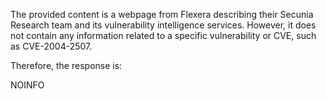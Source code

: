 The provided content is a webpage from Flexera describing their Secunia Research team and its vulnerability intelligence services. However, it does not contain any information related to a specific vulnerability or CVE, such as CVE-2004-2507.

Therefore, the response is:

NOINFO